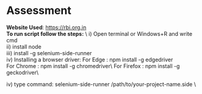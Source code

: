 # Assessment

**Website Used**: https://rbi.org.in \
**To run script follow the steps:** \ 
i)  Open terminal or Windows+R and write cmd \
ii) install node \
iii) install -g selenium-side-runner \
iv) Installing a browser driver:  For Edge    :  npm install -g edgedriver \
                                  For Chrome  :  npm install -g chromedriver\ 
                                  For Firefox :  npm install -g geckodriver\
                                  
iv) type command: selenium-side-runner /path/to/your-project-name.side \
                                
